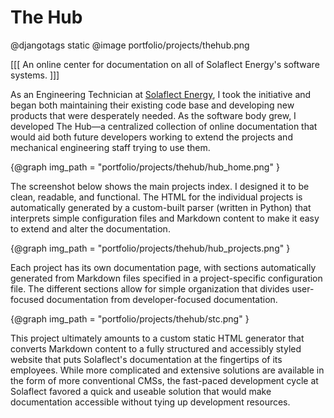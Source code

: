The Hub
=======

@djangotags static
@image portfolio/projects/thehub.png

[[[ An online center for documentation on all of Solaflect Energy's software
systems. ]]]


As an Engineering Technician at [Solaflect Energy][solaflect], I took the
initiative and began both maintaining their existing code base and developing
new products that were desperately needed. As the software body grew, I
developed The Hub&mdash;a centralized collection of online documentation that
would aid both future developers working to extend the projects and mechanical
engineering staff trying to use them.

{@graph
  img_path = "portfolio/projects/thehub/hub_home.png"
}

The screenshot below shows the main projects index. I designed it to be clean,
readable, and functional. The HTML for the individual projects is automatically
generated by a custom-built parser (written in Python) that interprets simple
configuration files and Markdown content to make it easy to extend and alter
the documentation.

{@graph
  img_path = "portfolio/projects/thehub/hub_projects.png"
}

Each project has its own documentation page, with sections automatically
generated from Markdown files specified in a project-specific configuration
file. The different sections allow for simple organization that divides
user-focused documentation from developer-focused documentation.

{@graph
  img_path = "portfolio/projects/thehub/stc.png"
}

This project ultimately amounts to a custom static HTML generator that converts
Markdown content to a fully structured and accessibly styled website that puts
Solaflect's documentation at the fingertips of its employees. While more
complicated and extensive solutions are available in the form of more
conventional CMSs, the fast-paced development cycle at Solaflect favored a
quick and useable solution that would make documentation accessible without
tying up development resources.


[solaflect]: http://www.solaflect.com/
